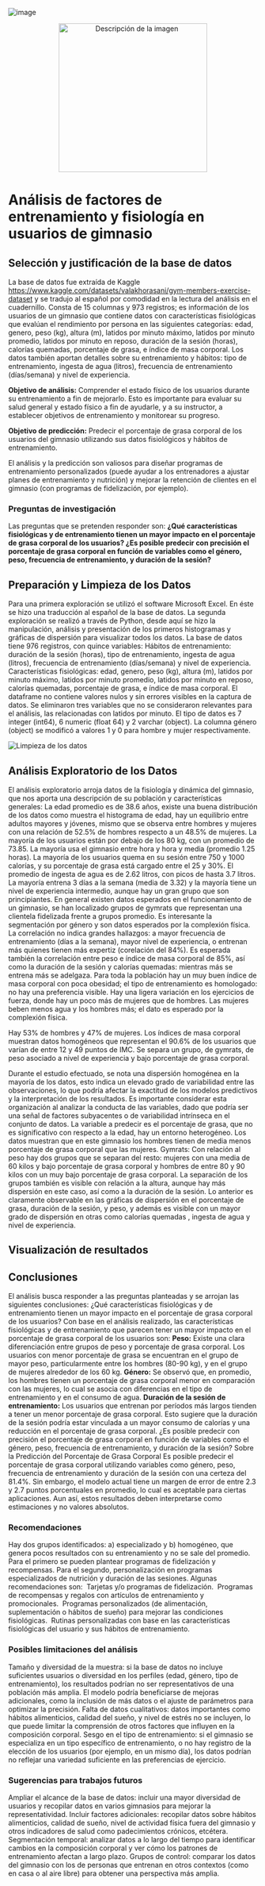 ![image](https://github.com/user-attachments/assets/9caccb03-e37e-47a0-a6c7-2438253811b7)

<p align="center">
  <img src="https://github.com/user-attachments/assets/9caccb03-e37e-47a0-a6c7-2438253811b7" alt="Descripción de la imagen" width="300" />
</p>


# Análisis de factores de entrenamiento y fisiología en usuarios de gimnasio

## Selección y justificación de la base de datos
La base de datos fue extraída de Kaggle https://www.kaggle.com/datasets/valakhorasani/gym-members-exercise-dataset y se tradujo al español por comodidad en la lectura del análisis en el cuadernillo. Consta de 15 columnas y 973 registros; es información de los usuarios de un gimnasio que contiene datos con características fisiológicas que evalúan el rendimiento por persona en las siguientes categorías: edad, genero, peso (kg), altura (m), latidos por minuto máximo, latidos por minuto promedio, latidos por minuto en reposo, duración de la sesión (horas), calorías quemadas, porcentaje de grasa, e índice de masa corporal. Los datos también aportan detalles sobre su entrenamiento y hábitos: tipo de entrenamiento, ingesta de agua (litros), frecuencia de entrenamiento (días/semana) y nivel de experiencia.

**Objetivo de análisis:** Comprender el estado físico de los usuarios durante su entrenamiento a fin de mejorarlo. Esto es importante para evaluar su salud general y estado físico a fin de ayudarle, y a su instructor, a establecer objetivos de entrenamiento y monitorear su progreso.

**Objetivo de predicción:** Predecir el porcentaje de grasa corporal de los usuarios del gimnasio utilizando sus datos fisiológicos y hábitos de entrenamiento.

El análisis y la predicción son valiosos para diseñar programas de entrenamiento personalizados (puede ayudar a los entrenadores a ajustar planes de entrenamiento y nutrición) y mejorar la retención de clientes en el gimnasio (con programas de fidelización, por ejemplo).

### Preguntas de investigación
Las preguntas que se pretenden responder son: **¿Qué características fisiológicas y de entrenamiento tienen un mayor impacto en el porcentaje de grasa corporal de los usuarios? ¿Es posible predecir con precisión el porcentaje de grasa corporal en función de variables como el género, peso, frecuencia de entrenamiento, y duración de la sesión?**

## Preparación y Limpieza de los Datos
Para una primera exploración se utilizó el software Microsoft Excel. En éste se hizo una traducción al español de la base de datos. La segunda exploración se realizó a través de Python, desde aquí se hizo la manipulación, análisis y presentación de los primeros histogramas y gráficas de dispersión para visualizar todos los datos.
La base de datos tiene 976 registros, con quince variables: 
Hábitos de entrenamiento: duración de la sesión (horas), tipo de entrenamiento, ingesta de agua (litros), frecuencia de entrenamiento (días/semana) y nivel de experiencia.
Características fisiológicas: edad, genero, peso (kg), altura (m), latidos por minuto máximo, latidos por minuto promedio, latidos por minuto en reposo, calorías quemadas, porcentaje de grasa, e índice de masa corporal.
El dataframe no contiene valores nulos y sin errores visibles en la captura de datos. Se eliminaron tres variables que no se consideraron relevantes para el análisis, las relacionadas con latidos por minuto.
El tipo de datos es 7 integer (int64), 6 numeric (float 64) y 2 varchar (object). La columna género (object) se modificó a valores 1 y 0 para hombre y mujer respectivamente.

![Limpieza de los datos](https://github.com/user-attachments/assets/54eede55-0609-4cd6-80bf-96fb14ab7490)

 
## Análisis Exploratorio de los Datos
El análisis exploratorio arroja datos de la fisiología y dinámica del gimnasio, que nos aporta una descripción de su población y características generales:
La edad promedio es de 38.6 años, existe una buena distribución de los datos como muestra el histograma de edad, hay un equilibrio entre adultos mayores y jóvenes, mismo que se observa entre hombres y mujeres con una relación de 52.5% de hombres respecto a un 48.5% de mujeres. La mayoría de los usuarios están por debajo de los 80 kg, con un promedio de 73.85. La mayoría usa el gimnasio entre hora y hora y media (promedio 1.25 horas).
La mayoría de los usuarios quema en su sesión entre 750 y 1000 calorías, y su porcentaje de grasa está cargado entre el 25 y 30%. El promedio de ingesta de agua es de 2.62 litros, con picos de hasta 3.7 litros. La mayoría entrena 3 días a la semana (media de 3.32) y la mayoría tiene un nivel de experiencia intermedio, aunque hay un gran grupo que son principiantes.
En general existen datos esperados en el funcionamiento de un gimnasio, se han localizado grupos de gymrats que representan una clientela fidelizada frente a grupos promedio. Es interesante la segmentación por género y son datos esperados por la complexión física.
La correlación no indica grandes hallazgos: a mayor frecuencia de entrenamiento (días a la semana), mayor nivel de experiencia, o entrenan más quienes tienen más expertiz (corelación del 84%). Es esperada también la correlación entre peso e índice de masa corporal de 85%, así como la duración de la sesión y calorías quemadas: mientras más se entrena más se adelgaza.
Para toda la población hay un muy buen índice de masa corporal con poca obesidad; el tipo de entrenamiento es homologado: no hay una preferencia visible. Hay una ligera variación en los ejercicios de fuerza, donde hay un poco más de mujeres que de hombres. Las mujeres beben menos agua y los hombres más; el dato es esperado por la complexión física.


Hay 53% de hombres y 47% de mujeres. Los índices de masa corporal muestran datos homogéneos que representan el 90.6% de los  usuarios que varían de entre 12 y 49 puntos de IMC. Se separa un grupo, de gymrats, de peso asociado a nivel de experiencia y bajo porcentaje de grasa corporal.



Durante el estudio efectuado, se nota una dispersión homogénea en la mayoría de los datos, esto indica un elevado grado de variabilidad entre las observaciones, lo que podría afectar la exactitud de los modelos predictivos y la interpretación de los resultados. Es importante considerar esta organización al analizar la conducta de las variables, dado que podría ser una señal de factores subyacentes o de variabilidad intrínseca en el conjunto de datos.
La variable a predecir es el porcentaje de grasa, que no es significativo con respecto a la edad, hay un entorno heterogéneo. Los datos muestran que en este gimnasio los hombres tienen de media menos porcentaje de grasa corporal que las mujeres.
Gymrats: Con relación al peso hay dos grupos que se separan del resto: mujeres con una media de 60 kilos y bajo porcentaje de grasa corporal y hombres de entre 80 y 90 kilos con un muy bajo porcentaje de grasa corporal. La separación de los grupos también es visible con relación a la altura, aunque hay más dispersión en este caso, así como a la duración de la sesión.
Lo anterior es claramente observable en las gráficas de dispersión en el porcentaje de grasa, duración de la sesión, y peso, y además es visible con un mayor grado de dispersión en otras como calorías quemadas , ingesta de agua y nivel de experiencia.  

## Visualización de resultados




## Conclusiones
El análisis busca responder a las preguntas planteadas y se arrojan las siguientes conclusiones:
¿Qué características fisiológicas y de entrenamiento tienen un mayor impacto en el porcentaje de grasa corporal de los usuarios? Con base en el análisis realizado, las características fisiológicas y de entrenamiento que parecen tener un mayor impacto en el porcentaje de grasa corporal de los usuarios son:
**Peso:** Existe una clara diferenciación entre grupos de peso y porcentaje de grasa corporal. Los usuarios con menor porcentaje de grasa se encuentran en el grupo de mayor peso, particularmente entre los hombres (80-90 kg), y en el grupo de mujeres alrededor de los 60 kg.
**Género:** Se observó que, en promedio, los hombres tienen un porcentaje de grasa corporal menor en comparación con las mujeres, lo cual se asocia con diferencias en el tipo de entrenamiento y en el consumo de agua.
**Duración de la sesión de entrenamiento:** Los usuarios que entrenan por períodos más largos tienden a tener un menor porcentaje de grasa corporal. Esto sugiere que la duración de la sesión podría estar vinculada a un mayor consumo de calorías y una reducción en el porcentaje de grasa corporal.
¿Es posible predecir con precisión el porcentaje de grasa corporal en función de variables como el género, peso, frecuencia de entrenamiento, y duración de la sesión? Sobre la Predicción del Porcentaje de Grasa Corporal Es posible predecir el porcentaje de grasa corporal utilizando variables como género, peso, frecuencia de entrenamiento y duración de la sesión con una certeza del 81.4%. Sin embargo, el modelo actual tiene un margen de error de entre 2.3 y 2.7 puntos porcentuales en promedio, lo cual es aceptable para ciertas aplicaciones. Aun así, estos resultados deben interpretarse como estimaciones y no valores absolutos.

### Recomendaciones
Hay dos grupos identificados: a) especializado y b) homogéneo, que genera pocos resultados con su entrenamiento y no se sale del promedio. Para el primero se pueden plantear programas de fidelización y recompensas. Para el segundo, personalización en programas especializados de nutrición y duración de las sesiones. Algunas recomendaciones son: 
Tarjetas y/o programas de fidelización. 
Programas de recompensas y regalos con artículos de entrenamiento y  promocionales. 
Programas personalizados (de alimentación, suplementación o hábitos de sueño) para mejorar las condiciones fisiológicas. 
Rutinas personalizadas con base en las características fisiológicas del usuario y sus hábitos de entrenamiento.

### Posibles limitaciones del análisis
Tamaño y diversidad de la muestra: si la base de datos no incluye suficientes usuarios o diversidad en los perfiles (edad, género, tipo de entrenamiento), los resultados podrían no ser representativos de una población más amplia. El modelo podría beneficiarse de mejoras adicionales, como la inclusión de más datos o el ajuste de parámetros para optimizar la precisión.
Falta de datos cualitativos: datos importantes como hábitos alimenticios, calidad del sueño, y nivel de estrés no se incluyen, lo que puede limitar la comprensión de otros factores que influyen en la composición corporal.
Sesgo en el tipo de entrenamiento: si el gimnasio se especializa en un tipo específico de entrenamiento, o no hay registro de la elección de los usuarios (por ejemplo, en un mismo día), los datos podrían no reflejar una variedad suficiente en las preferencias de ejercicio.

### Sugerencias para trabajos futuros
Ampliar el alcance de la base de datos: incluir una mayor diversidad de usuarios y recopilar datos en varios gimnasios para mejorar la representatividad.
Incluir factores adicionales: recopilar datos sobre hábitos alimenticios, calidad de sueño, nivel de actividad física fuera del gimnasio y otros indicadores de salud como padecimientos crónicos, etcétera.
Segmentación temporal: analizar datos a lo largo del tiempo para identificar cambios en la composición corporal y ver cómo los patrones de entrenamiento afectan a largo plazo.
Grupos de control: comparar los datos del gimnasio con los de personas que entrenan en otros contextos (como en casa o al aire libre) para obtener una perspectiva más amplia.


